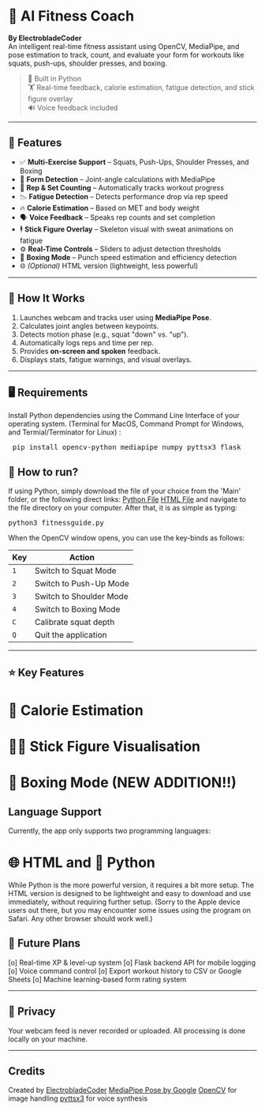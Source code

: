 # 🤖 AI Fitness Coach
**By ElectrobladeCoder**  
An intelligent real-time fitness assistant using OpenCV, MediaPipe, and pose estimation to track, count, and evaluate your form for workouts like squats, push-ups, shoulder presses, and boxing.

> 🧠 Built in Python  
> 🏋️ Real-time feedback, calorie estimation, fatigue detection, and stick figure overlay  
> 🔊 Voice feedback included  

---

## 🧩 Features

- ✅ **Multi-Exercise Support** – Squats, Push-Ups, Shoulder Presses, and Boxing
- 🧠 **Form Detection** – Joint-angle calculations with MediaPipe
- 🔁 **Rep & Set Counting** – Automatically tracks workout progress
- 📉 **Fatigue Detection** – Detects performance drop via rep speed
- 🔥 **Calorie Estimation** – Based on MET and body weight
- 🗣️ **Voice Feedback** – Speaks rep counts and set completion
- 🕴️ **Stick Figure Overlay** – Skeleton visual with sweat animations on fatigue
- ⚙️ **Real-Time Controls** – Sliders to adjust detection thresholds
- 💪 **Boxing Mode** – Punch speed estimation and efficiency detection
- 🌐 *(Optional)* HTML version (lightweight, less powerful)

---

## 📸 How It Works

1. Launches webcam and tracks user using **MediaPipe Pose**.
2. Calculates joint angles between keypoints.
3. Detects motion phase (e.g., squat "down" vs. "up").
4. Automatically logs reps and time per rep.
5. Provides **on-screen and spoken** feedback.
6. Displays stats, fatigue warnings, and visual overlays.

---

## 🖥️ Requirements

Install Python dependencies using the Command Line Interface of your operating system. (Terminal for MacOS, Command Prompt for Windows, and Termial/Terminator for Linux) :

<pre lang="markdown"> pip install opencv-python mediapipe numpy pyttsx3 flask </pre>

## 🚀 How to run?

If using Python, simply download the file of your choice from the 'Main' folder, or the following direct links:
[Python File](Main/python/fitnessguide.py)
[HTML File](Main/html/fitnessguide.html)
and navigate to the file directory on your computer. After that, it is as simple as typing:

<pre lang="markdown">python3 fitnessguide.py</pre>

When the OpenCV window opens, you can use the key-binds as follows:

| Key | Action                  |
| --- | ----------------------- |
| `1` | Switch to Squat Mode    |
| `2` | Switch to Push-Up Mode  |
| `3` | Switch to Shoulder Mode |
| `4` | Switch to Boxing Mode   |
| `C` | Calibrate squat depth   |
| `Q` | Quit the application    |

---

## ⭐ Key Features

# 🧮 Calorie Estimation

# 🧑‍🎨 Stick Figure Visualisation

# 🥊 Boxing Mode (NEW ADDITION!!)

## Language Support

Currently, the app only supports two programming languages:

# 🌐 HTML and 🐍 Python

While Python is the more powerful version, it requires a bit more setup. The HTML version is designed to be lightweight and easy to download and use immediately, without requiring further setup. (Sorry to the Apple device users out there, but you may encounter some issues using the program on Safari. Any other browser should work well.)

## 🧠 Future Plans

[o] Real-time XP & level-up system
[o] Flask backend API for mobile logging
[o] Voice command control
[o] Export workout history to CSV or Google Sheets
[o] Machine learning-based form rating system

---

## 🔐 Privacy

Your webcam feed is never recorded or uploaded. All processing is done locally on your machine.

---

## Credits

Created by [ElectrobladeCoder](https://github.com/ElectrobladeCoder)
[MediaPipe Pose by Google](https://ai.google.dev/edge/mediapipe/solutions/vision/pose_landmarker)
[OpenCV](https://opencv.org/) for image handling
[pyttsx3](https://pypi.org/project/pyttsx3/) for voice synthesis
